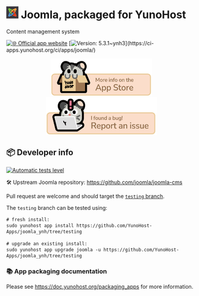 <!--
N.B.: This README was automatically generated by <https://github.com/YunoHost/apps_tools/blob/main/readme_generator>
It shall NOT be edited by hand.
-->

<h1>
  <img src="https://raw.githubusercontent.com/YunoHost/apps/main/logos/joomla.png" width="32px" alt="Logo of Joomla">
  Joomla, packaged for YunoHost
</h1>

Content management system

[![🌐 Official app website](https://img.shields.io/badge/Official_app_website-darkgreen?style=for-the-badge)](https://www.joomla.org/)
[![Version: 5.3.1~ynh3](https://img.shields.io/badge/Version-5.3.1~ynh3-rgba(0,150,0,1)?style=for-the-badge)](https://ci-apps.yunohost.org/ci/apps/joomla/)

<div align="center">
<a href="https://apps.yunohost.org/app/joomla"><img height="100px" src="https://github.com/YunoHost/yunohost-artwork/raw/refs/heads/main/badges/neopossum-badges/badge_more_info_on_the_appstore.svg"/></a>
<a href="https://github.com/YunoHost-Apps/joomla_ynh/issues"><img height="100px" src="https://github.com/YunoHost/yunohost-artwork/raw/refs/heads/main/badges/neopossum-badges/badge_report_an_issue.svg"/></a>
</div>

## 📦 Developer info

[![Automatic tests level](https://apps.yunohost.org/badge/cilevel/joomla)](https://ci-apps.yunohost.org/ci/apps/joomla/)

🛠️ Upstream Joomla repository: <https://github.com/joomla/joomla-cms>

Pull request are welcome and should target the [`testing` branch](https://github.com/YunoHost-Apps/joomla_ynh/tree/testing).

The `testing` branch can be tested using:
```
# fresh install:
sudo yunohost app install https://github.com/YunoHost-Apps/joomla_ynh/tree/testing

# upgrade an existing install:
sudo yunohost app upgrade joomla -u https://github.com/YunoHost-Apps/joomla_ynh/tree/testing
```

### 📚 App packaging documentation

Please see <https://doc.yunohost.org/packaging_apps> for more information.